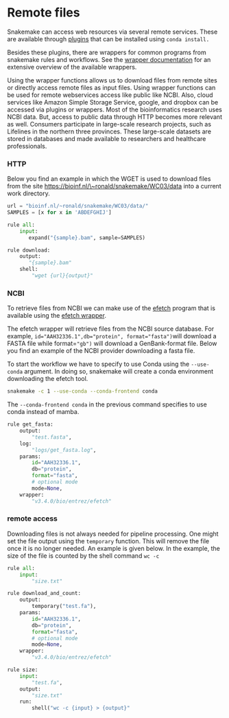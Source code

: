 # Remote files

Snakemake can access web resources via several remote services. These are available through [plugins](https://snakemake.github.io/snakemake-plugin-catalog/) that can be installed using `conda install.`

Besides these plugins, there are wrappers for common programs from snakemake rules and workflows. See the [wrapper documentation](https://snakemake-wrappers.readthedocs.io/en/stable/) for an extensive overview of the available wrappers.&#x20;

Using the wrapper functions allows us to download files from remote sites or directly access remote files as input files. Using wrapper functions can be used for remote webservices access like public like NCBI. Also, cloud services like Amazon Simple Storage Service, google, and dropbox can be accessed via plugins or wrappers. Most of the bioinformatics research uses NCBI data. But, access to public data through HTTP becomes more relevant as well. Consumers participate in large-scale research projects, such as Lifelines in the northern three provinces. These large-scale datasets are stored in databases and made available to researchers and healthcare professionals.&#x20;



### HTTP

Below you find an example in which the WGET is used to download files from the site https://bioinf.nl/\~ronald/snakemake/WC03/data into a current work directory.

```python
url = "bioinf.nl/~ronald/snakemake/WC03/data/"
SAMPLES = [x for x in 'ABDEFGHIJ']

rule all:
    input:
       expand("{sample}.bam", sample=SAMPLES)

rule download:
    output:
       "{sample}.bam"
    shell:
        "wget {url}{output}"
```

### NCBI

To retrieve files from NCBI we can make use of the [efetch](https://www.ncbi.nlm.nih.gov/books/NBK179288/) program that is available using the [efetch wrapper](https://snakemake-wrappers.readthedocs.io/en/stable/wrappers/entrez/efetch.html).

The efetch wrapper will retrieve files from the NCBI source database. For example, `id="AAH32336.1",db="protein", format="fasta")`will download a FASTA file while format=`"gb")` will download a GenBank-format file. Below you find an example of the NCBI provider downloading a fasta file.

To start the workflow we have to specify to use Conda using the `--use-conda` argument. In doing so, snakemake will create a conda environment downloading the efetch tool.&#x20;

```bash
snakemake -c 1 --use-conda --conda-frontend conda
```

The `--conda-frontend conda` in the previous command specifies to use conda instead of mamba.

```python
rule get_fasta:
    output:
        "test.fasta",
    log:
        "logs/get_fasta.log",
    params:
        id="AAH32336.1",
        db="protein",
        format="fasta",
        # optional mode
        mode=None,
    wrapper:
        "v3.4.0/bio/entrez/efetch"
```

### remote access

Downloading files is not always needed for pipeline processing. One might set the file output using the `temporary` function. This will remove the file once it is no longer needed. An example is given below. In the example, the size of the file is counted by the shell command `wc -c`

```python
rule all:
    input:
        "size.txt"

rule download_and_count:
    output:
        temporary("test.fa"),
    params:
        id="AAH32336.1",
        db="protein",
        format="fasta",
        # optional mode
        mode=None,
    wrapper:
        "v3.4.0/bio/entrez/efetch"

rule size:
    input:
        "test.fa",
    output:
        "size.txt"
    run:
        shell("wc -c {input} > {output}"
```
